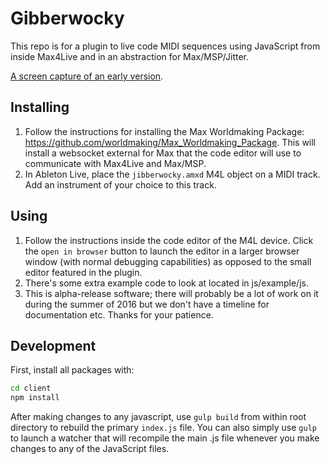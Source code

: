 # Gibberwocky

This repo is for a plugin to live code MIDI sequences using JavaScript from inside Max4Live and in an abstraction for Max/MSP/Jitter.

[A screen capture of an early version](https://vimeo.com/162157104).

## Installing

1. Follow the instructions for installing the Max Worldmaking Package: https://github.com/worldmaking/Max_Worldmaking_Package. This will install a websocket external for Max that the code editor will use to communicate with Max4Live and Max/MSP.
2. In Ableton Live, place the `jibberwocky.amxd` M4L object on a MIDI track. Add an instrument of your choice to this track.

## Using
1. Follow the instructions inside the code editor of the M4L device. Click the `open in browser` button to launch the editor in a larger browser window (with normal debugging capabilities) as opposed to the small editor featured in the plugin.
2. There's some extra example code to look at located in js/example/js.
3. This is alpha-release software; there will probably be a lot of work on it during the summer of 2016 but we don't have a timeline for documentation etc. Thanks for your patience.

## Development

First, install all packages with: 

```bash
cd client
npm install
```

After making changes to any javascript, use `gulp build` from within root directory to rebuild the primary `index.js` file. You can also simply use `gulp` to launch a watcher that will recompile the main .js file whenever you make changes to any of the JavaScript files.

